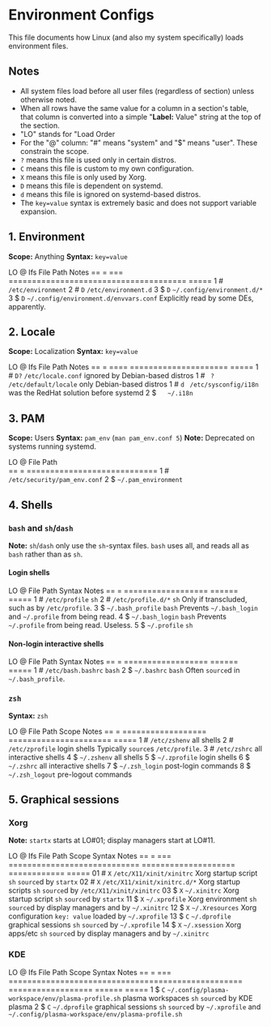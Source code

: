 # Environment Configs
This file documents how Linux (and also my system specifically) loads environment files.

## Notes
* All system files load before all user files (regardless of section) unless otherwise noted.
* When all rows have the same value for a column in a section's table, that column is converted into a simple "**Label:** Value" string at the top of the section.
* "LO" stands for "Load Order
* For the "@" column: "#" means "system" and "$" means "user". These constrain the scope.
* `?` means this file is used only in certain distros.
* `C` means this file is custom to my own configuration.
* `X` means this file is only used by Xorg.
* `D` means this file is dependent on systemd.
* `d` means this file is ignored on systemd-based distros.
* The `key=value` syntax is extremely basic and does not support variable expansion.

## 1. Environment
**Scope:** Anything
**Syntax:** `key=value`

LO  @  Ifs  File Path                               Notes
==  =  ===  ======================================  =====
1   #  ` `  `/etc/environment`
2   #  `D`  `/etc/environment.d`
3   $  `D`  `~/.config/environment.d/*`
3   $  `D`  `~/.config/environment.d/envvars.conf`  Explicitly read by some DEs, apparently.

## 2. Locale
**Scope:** Localization
**Syntax:** `key=value`

LO  @  Ifs   File Path              Notes
==  =  ====  =====================  =====
1   #  `D?`  `/etc/locale.conf`     ignored by Debian-based distros
1   #  ` ?`  `/etc/default/locale`  only Debian-based distros
1   #  `d `  `/etc/sysconfig/i18n`  was the RedHat solution before systemd
2   $  `  `  `~/.i18n`

## 3. PAM
**Scope:** Users
**Syntax:** `pam_env` (`man pam_env.conf 5`)
**Note:** Deprecated on systems running systemd.

LO  @  File Path                   
==  =  ============================
1   #  `/etc/security/pam_env.conf`
2   $  `~/.pam_environment`

## 4. Shells

### `bash` and `sh`/`dash`
**Note:** `sh`/`dash` only use the `sh`-syntax files. `bash` uses all, and reads all as `bash` rather than as `sh`.

#### Login shells

LO  @  File Path           Syntax  Notes
==  =  ==================  ======  =====
1   #  `/etc/profile`      `sh`
2   #  `/etc/profile.d/*`  `sh`    Only if transcluded, such as by `/etc/profile`.
3   $  `~/.bash_profile`   `bash`  Prevents `~/.bash_login` and `~/.profile` from being read.
4   $  `~/.bash_login`     `bash`  Prevents `~/.profile` from being read. Useless.
5   $  `~/.profile`        `sh`

#### Non-login interactive shells

LO  @  File Path           Syntax  Notes
==  =  ==================  ======  =====
1   #  `/etc/bash.bashrc`  `bash`
2   $  `~/.bashrc`         `bash`  Often `source`d in `~/.bash_profile`.

### `zsh`
**Syntax:** `zsh`

LO  @  File Path           Scope                   Notes
==  =  ==================  ======================  =====
1   #  `/etc/zshenv`       all shells
2   #  `/etc/zprofile`     login shells            Typically `source`s `/etc/profile`.
3   #  `/etc/zshrc`        all interactive shells
4   $  `~/.zshenv`         all shells
5   $  `~/.zprofile`       login shells
6   $  `~/.zshrc`          all interactive shells
7   $  `~/.zsh_login`      post-login commands
8   $  `~/.zsh_logout`     pre-logout commands

## 5. Graphical sessions

### Xorg
**Note:** `startx` starts at LO#01;  display managers start at LO#11.

LO  @  Ifs  File Path                     Scope                 Syntax        Notes
==  =  ===  ============================  ====================  ============  =====
01  #  `X`  `/etc/X11/xinit/xinitrc`      Xorg startup script   `sh`          `source`d by `startx`
02  #  `X`  `/etc/X11/xinit/xinitrc.d/*`  Xorg startup scripts  `sh`          `source`d by `/etc/X11/xinit/xinitrc`
03  $  `X`  `~/.xinitrc`                  Xorg startup script   `sh`          `source`d by `startx`
11  $  `X`  `~/.xprofile`                 Xorg environment      `sh`          `source`d by display managers and by `~/.xinitrc`
12  $  `X`  `~/.Xresources`               Xorg configuration    `key: value`  loaded by `~/.xprofile`
13  $  `C`  `~/.dprofile`                 graphical sessions    `sh`          `source`d by `~/.xprofile`
14  $  `X`  `~/.xsession`                 Xorg apps/etc         `sh`          `source`d by display managers and by `~/.xinitrc`

### KDE

LO  @  Ifs  File Path                                           Scope               Syntax  Notes
==  =  ===  ==================================================  ==================  ======  =====
1   $  `C`  `~/.config/plasma-workspace/env/plasma-profile.sh`  plasma workspaces   `sh`    `source`d by KDE plasma
2   $  `C`  `~/.dprofile`                                       graphical sessions  `sh`    `source`d by `~/.xprofile` and `~/.config/plasma-workspace/env/plasma-profile.sh`

